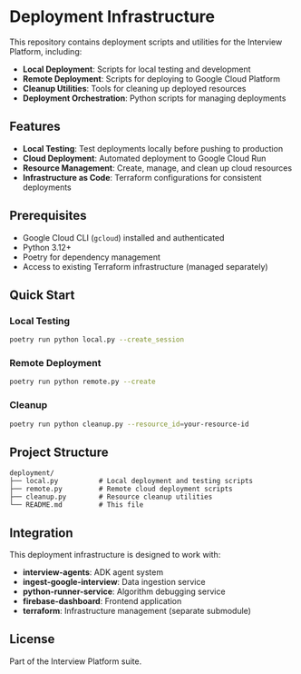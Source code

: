 # Deployment Infrastructure

This repository contains deployment scripts and utilities for the Interview Platform, including:

- **Local Deployment**: Scripts for local testing and development
- **Remote Deployment**: Scripts for deploying to Google Cloud Platform
- **Cleanup Utilities**: Tools for cleaning up deployed resources
- **Deployment Orchestration**: Python scripts for managing deployments

## Features

- **Local Testing**: Test deployments locally before pushing to production
- **Cloud Deployment**: Automated deployment to Google Cloud Run
- **Resource Management**: Create, manage, and clean up cloud resources
- **Infrastructure as Code**: Terraform configurations for consistent deployments

## Prerequisites

- Google Cloud CLI (`gcloud`) installed and authenticated
- Python 3.12+
- Poetry for dependency management
- Access to existing Terraform infrastructure (managed separately)

## Quick Start

### Local Testing
```bash
poetry run python local.py --create_session
```

### Remote Deployment
```bash
poetry run python remote.py --create
```

### Cleanup
```bash
poetry run python cleanup.py --resource_id=your-resource-id
```

## Project Structure

```
deployment/
├── local.py          # Local deployment and testing scripts
├── remote.py         # Remote cloud deployment scripts
├── cleanup.py        # Resource cleanup utilities
└── README.md         # This file
```

## Integration

This deployment infrastructure is designed to work with:
- **interview-agents**: ADK agent system
- **ingest-google-interview**: Data ingestion service
- **python-runner-service**: Algorithm debugging service
- **firebase-dashboard**: Frontend application
- **terraform**: Infrastructure management (separate submodule)

## License

Part of the Interview Platform suite.
